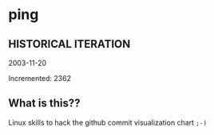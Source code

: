 # ping

## HISTORICAL ITERATION
2003-11-20

Incremented: 2362

## What is this?? 
Linux skills to hack the github commit visualization chart `;-)`
